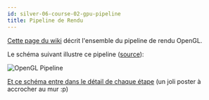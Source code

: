 ```yaml
---
id: silver-06-course-02-gpu-pipeline
title: Pipeline de Rendu
---
```


[Cette page du wiki](https://www.khronos.org/opengl/wiki/Rendering_Pipeline_Overview) décrit l'ensemble du pipeline de rendu OpenGL.

Le schéma suivant illustre ce pipeline ([source](http://www.lighthouse3d.com/2011/03/opengl-4-1-pipeline/)):

![OpenGL Pipeline](http://www.lighthouse3d.com/wp-content/uploads/2011/03/pipeline4.png)

[Et ce schéma entre dans le détail de chaque étape](http://www.seas.upenn.edu/~pcozzi/OpenGLInsights/OpenGL44PipelineMap.pdf) (un joli poster à accrocher au mur :p)